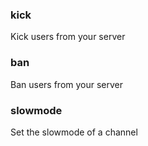 ### kick
Kick users from your server

### ban
Ban users from your server

### slowmode
Set the slowmode of a channel